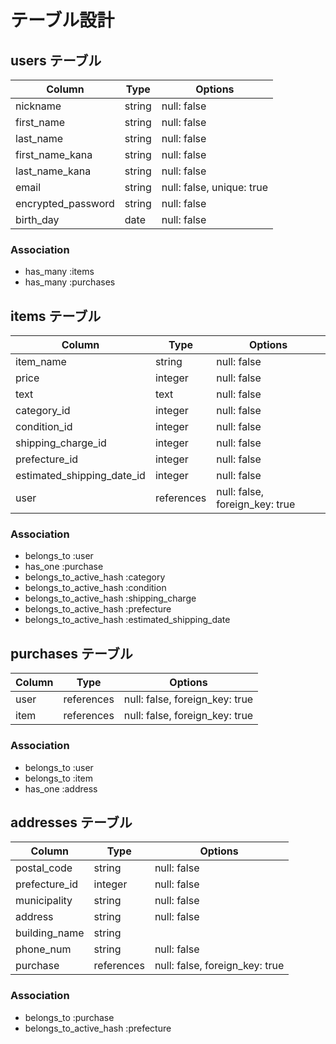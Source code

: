 # テーブル設計

## users テーブル

| Column                    | Type   | Options                   |
| ------------------------- | ------ | ------------------------- |
| nickname                  | string | null: false               |
| first_name                | string | null: false               |
| last_name                 | string | null: false               |
| first_name_kana           | string | null: false               |
| last_name_kana            | string | null: false               |
| email                     | string | null: false, unique: true |
| encrypted_password        | string | null: false               |
| birth_day                 | date   | null: false               |

### Association
- has_many :items
- has_many :purchases
 
## items テーブル

| Column                        | Type         | Options                        |
| ----------------------------- | ------------ |------------------------------- |
| item_name                     | string       | null: false                    |
| price                         | integer      | null: false                    |
| text                          | text         | null: false                    |
| category_id                   | integer      | null: false                    |
| condition_id                  | integer      | null: false                    |
| shipping_charge_id            | integer      | null: false                    |
| prefecture_id                 | integer      | null: false                    |
| estimated_shipping_date_id    | integer      | null: false                    |
| user                          | references   | null: false, foreign_key: true |

### Association
- belongs_to :user
- has_one :purchase
- belongs_to_active_hash :category
- belongs_to_active_hash :condition
- belongs_to_active_hash :shipping_charge
- belongs_to_active_hash :prefecture
- belongs_to_active_hash :estimated_shipping_date

## purchases テーブル

| Column                | Type         | Options                        |
| --------------------- | ------------ | ------------------------------ |
| user                  | references   | null: false, foreign_key: true |
| item                  | references   | null: false, foreign_key: true |

### Association
- belongs_to :user
- belongs_to :item
- has_one :address

## addresses テーブル

| Column              | Type          | Options                        |
| ------------------- | ------------- | ------------------------------ |
| postal_code         | string        | null: false                    |
| prefecture_id       | integer       | null: false                    |
| municipality        | string        | null: false                    |
| address             | string        | null: false                    |
| building_name       | string        |                                |
| phone_num           | string        | null: false                    |
| purchase            | references    | null: false, foreign_key: true |

### Association
- belongs_to :purchase
- belongs_to_active_hash :prefecture